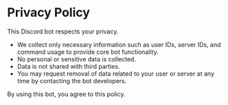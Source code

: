 # Privacy Policy

This Discord bot respects your privacy.

- We collect only necessary information such as user IDs, server IDs, and command usage to provide core bot functionality.
- No personal or sensitive data is collected.
- Data is not shared with third parties.
- You may request removal of data related to your user or server at any time by contacting the bot developers.

By using this bot, you agree to this policy.
